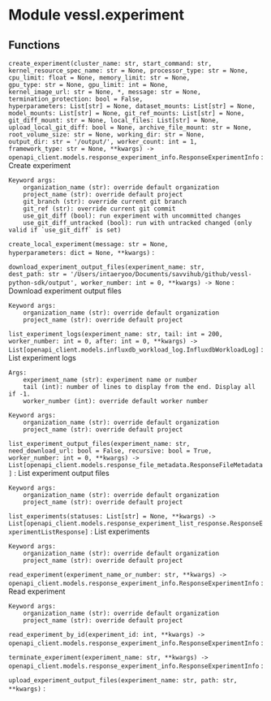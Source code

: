 Module vessl.experiment
=======================

Functions
---------

    
`create_experiment(cluster_name: str, start_command: str, kernel_resource_spec_name: str = None, processor_type: str = None, cpu_limit: float = None, memory_limit: str = None, gpu_type: str = None, gpu_limit: int = None, kernel_image_url: str = None, *, message: str = None, termination_protection: bool = False, hyperparameters: List[str] = None, dataset_mounts: List[str] = None, model_mounts: List[str] = None, git_ref_mounts: List[str] = None, git_diff_mount: str = None, local_files: List[str] = None, upload_local_git_diff: bool = None, archive_file_mount: str = None, root_volume_size: str = None, working_dir: str = None, output_dir: str = '/output/', worker_count: int = 1, framework_type: str = None, **kwargs) ‑> openapi_client.models.response_experiment_info.ResponseExperimentInfo`
:   Create experiment
    
    Keyword args:
        organization_name (str): override default organization
        project_name (str): override default project
        git_branch (str): override current git branch
        git_ref (str): override current git commit
        use_git_diff (bool): run experiment with uncommitted changes
        use_git_diff_untracked (bool): run with untracked changed (only valid if `use_git_diff` is set)

    
`create_local_experiment(message: str = None, hyperparameters: dict = None, **kwargs)`
:   

    
`download_experiment_output_files(experiment_name: str, dest_path: str = '/Users/intaeryoo/Documents/savvihub/github/vessl-python-sdk/output', worker_number: int = 0, **kwargs) ‑> None`
:   Download experiment output files
    
    Keyword args:
        organization_name (str): override default organization
        project_name (str): override default project

    
`list_experiment_logs(experiment_name: str, tail: int = 200, worker_number: int = 0, after: int = 0, **kwargs) ‑> List[openapi_client.models.influxdb_workload_log.InfluxdbWorkloadLog]`
:   List experiment logs
    
    Args:
        experiment_name (str): experiment name or number
        tail (int): number of lines to display from the end. Display all if -1.
        worker_number (int): override default worker number
    
    Keyword args:
        organization_name (str): override default organization
        project_name (str): override default project

    
`list_experiment_output_files(experiment_name: str, need_download_url: bool = False, recursive: bool = True, worker_number: int = 0, **kwargs) ‑> List[openapi_client.models.response_file_metadata.ResponseFileMetadata]`
:   List experiment output files
    
    Keyword args:
        organization_name (str): override default organization
        project_name (str): override default project

    
`list_experiments(statuses: List[str] = None, **kwargs) ‑> List[openapi_client.models.response_experiment_list_response.ResponseExperimentListResponse]`
:   List experiments
    
    Keyword args:
        organization_name (str): override default organization
        project_name (str): override default project

    
`read_experiment(experiment_name_or_number: str, **kwargs) ‑> openapi_client.models.response_experiment_info.ResponseExperimentInfo`
:   Read experiment
    
    Keyword args:
        organization_name (str): override default organization
        project_name (str): override default project

    
`read_experiment_by_id(experiment_id: int, **kwargs) ‑> openapi_client.models.response_experiment_info.ResponseExperimentInfo`
:   

    
`terminate_experiment(experiment_name: str, **kwargs) ‑> openapi_client.models.response_experiment_info.ResponseExperimentInfo`
:   

    
`upload_experiment_output_files(experiment_name: str, path: str, **kwargs)`
: